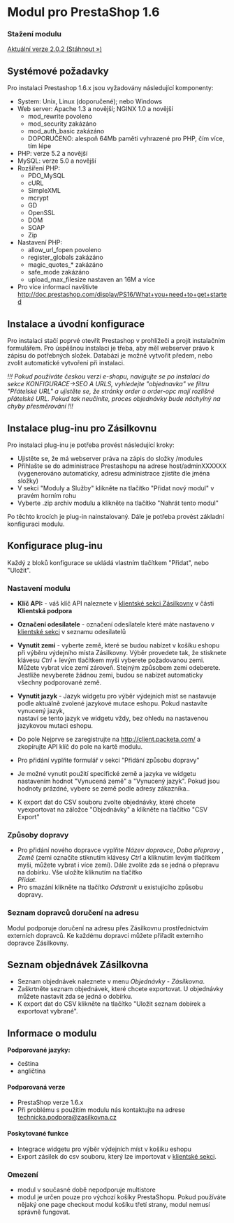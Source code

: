 # Modul pro PrestaShop 1.6

### Stažení modulu
[Aktuální verze 2.0.2 (Stáhnout »)](https://github.com/Zasilkovna/prestashop-1.6/raw/master/releases/prestahop-1.6-packetery-2.0.2.zip)

## Systémové požadavky
Pro instalaci Prestashop 1.6.x jsou vyžadovány následující komponenty:
- System: Unix, Linux (doporučené); nebo Windows
- Web server: Apache 1.3 a novější; NGINX 1.0 a novější
  - mod_rewrite povoleno
  - mod_security zakázáno
  - mod_auth_basic zakázáno 
  - DOPORUČENO: alespoň 64Mb paměti vyhrazené pro PHP, čím více, tím lépe
- PHP: verze 5.2 a novější
- MySQL: verze 5.0 a novější
- Rozšíření PHP:
  - PDO_MySQL
  - cURL
  - SimpleXML
  - mcrypt
  - GD
  - OpenSSL
  - DOM
  - SOAP
  - Zip
- Nastavení PHP: 
  - allow_url_fopen povoleno
  - register_globals zakázáno
  - magic_quotes_* zakázáno
  - safe_mode zakázáno
  - upload_max_filesize nastaven an 16M a více
- Pro více informací navštivte http://doc.prestashop.com/display/PS16/What+you+need+to+get+started
        
## Instalace a úvodní konfigurace 
Pro instalaci stačí poprvé otevřít Prestashop v prohlížeči a projít instalačním formulářem.
Pro úspěšnou instalaci je třeba, aby měl webserver právo k zápisu do potřebných složek. 
Databázi je možné vytvořit předem, nebo zvolit automatické vytvoření při instalaci.

_!!! Pokud používáte českou verzi e-shopu, navigujte se po instalaci do sekce KONFIGURACE->SEO A URLS, vyhledejte "objednavka" ve filtru "Přátelské URL" a 
ujistěte se, že stránky order a order-opc mají rozlišné přátelské URL. Pokud tak neučiníte, proces objednávky bude náchylný na chyby přesměrování !!!_

## Instalace plug-inu pro Zásilkovnu
 Pro instalaci plug-inu je potřeba provést následující kroky:
- Ujistěte se, že má webserver práva na zápis do složky /modules 
- Přihlašte se do administrace Prestashopu na adrese host/adminXXXXXX (vygenerováno automaticky, adresu administrace zjistíte dle jména složky)
- V sekci "Moduly a Služby" klikněte na tlačítko "Přidat nový modul" v pravém horním rohu
- Vyberte .zip archiv modulu a klikněte na tlačítko "Nahrát tento modul"

Po těchto krocích je plug-in nainstalovaný. Dále je potřeba provést základní konfiguraci modulu.

## Konfigurace plug-inu
Každý z bloků konfigurace se ukládá vlastním tlačítkem "Přidat", nebo "Uložit". 

### Nastavení modulu
 - **Klíč API:**  - váš klíč API naleznete v [klientské sekci Zásilkovny](https://client.packeta.com/cs/support/) v části **Klientská podpora**
 - **Označení odesílatele** - označení odesílatele které máte nastaveno v [klientské sekci](https://client.packeta.com/cs/senders/) v seznamu odesílatelů
 - **Vynutit zemi** - vyberte země, které se budou nabízet v košíku eshopu při výběru výdejního místa Zásilkovny. Výběr provedete tak, že stisknete 
 klávesu *Ctrl* + levým tlačítkem myši vyberete požadovanou zemi.  Můžete vybrat více zemí zároveň.  Stejným způsobem zemi odeberete. Jestliže 
 nevyberete žádnou zemi, budou se nabízet automaticky všechny podporované země.
 - **Vynutit jazyk** - Jazyk widgetu pro výběr výdejních míst se nastavuje podle aktuálně zvolené jazykové mutace eshopu.  Pokud nastavíte vynucený jazyk,  
 nastaví se tento jazyk ve widgetu vždy, bez ohledu na nastavenou jazykovou mutaci eshopu. 
 
 - Do pole  Nejprve se zaregistrujte na http://client.packeta.com/ a zkopírujte API klíč do pole na kartě modulu.
 - Pro přidání vyplňte formulář v sekci "Přidání způsobu dopravy"
 - Je možné vynutit použití specifické země a jazyka ve widgetu nastavením hodnot "Vynucená země" a "Vynucený jazyk". Pokud jsou hodnoty prázdné, vybere se země podle adresy zákazníka.. 
 - K export dat do CSV souboru zvolte objednávky, které chcete vyexportovat na záložce "Objednávky" a klikněte na tlačítko "CSV Export"

### Způsoby dopravy
 - Pro přidání nového dopravce vyplňte *Název dopravce*, *Doba přepravy* , *Země* (zemi označíte stiknutím klávesy *Ctrl* a kliknutím levým tlačítkem myši,
  můžete vybrat i více zemí). Dále zvolíte zda se jedná o přepravu na dobírku.  Vše uložíte kliknutím na tlačítko  
 *Přidat*.
 - Pro smazání klikněte na tlačítko *Odstranit* u existujícího způsobu dopravy. 

### Seznam dopravců doručení na adresu
Modul podporuje doručení na adresu přes Zásilkovnu prostřednictvím externích dopravců. 
Ke každému dopravci můžete přiřadit externího dopravce Zásilkovny. 
 
## Seznam objednávek Zásilkovna
 - Seznam objednávek naleznete v menu *Objednávky* - *Zásilkovna*.
 - Zaškrtněte seznam objednávek, které chcete exportovat.  U objednávky můžete nastavit zda se jedná o dobírku.
 - K export dat do CSV klikněte na tlačítko "Uložit seznam dobírek a exportovat vybrané".
 
 ## Informace o modulu
 
 **Podporované jazyky:**
 - čeština
 - angličtina
 
 #### Podporovaná verze
 - PrestaShop verze 1.6.x
 - Při problému s použitím modulu nás kontaktujte na adrese technicka.podpora@zasilkovna.cz
 
 #### Poskytované funkce
 - Integrace widgetu pro výběr výdejních míst v košíku eshopu
 - Export zásilek do csv souboru, který lze importovat v [klientské sekci](https://client.packeta.com/).
 
 ### Omezení
 - modul v současné době nepodporuje multistore
 - modul je určen pouze pro výchozí košíky PrestaShopu.  Pokud používáte nějaký one page checkout modul košíku třetí strany,  modul nemusí správně
 fungovat.
 
 
 
 